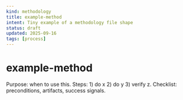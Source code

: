 ```yaml
---
kind: methodology
title: example-method
intent: Tiny example of a methodology file shape
status: draft
updated: 2025-09-16
tags: [process]
---
```


# example-method

Purpose: when to use this.
Steps: 1) do x 2) do y 3) verify z.
Checklist: preconditions, artifacts, success signals.


